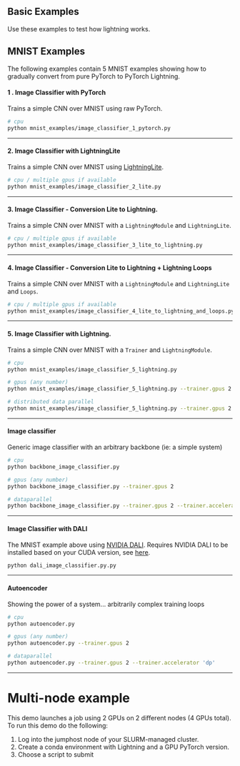 ## Basic Examples

Use these examples to test how lightning works.

## MNIST Examples

The following examples contain 5 MNIST examples showing how to gradually convert from pure PyTorch to PyTorch Lightning.

#### 1 . Image Classifier with PyTorch

Trains a simple CNN over MNIST using raw PyTorch.

```bash
# cpu
python mnist_examples/image_classifier_1_pytorch.py
```

______________________________________________________________________

#### 2. Image Classifier with LightningLite

Trains a simple CNN over MNIST using [LightningLite](https://pytorch-lightning.readthedocs.io/en/latest/starter/lightning_lite.rst).

```bash
# cpu / multiple gpus if available
python mnist_examples/image_classifier_2_lite.py
```

______________________________________________________________________

#### 3. Image Classifier - Conversion Lite to Lightning.

Trains a simple CNN over MNIST with a `LightningModule` and `LightningLite`.

```bash
# cpu / multiple gpus if available
python mnist_examples/image_classifier_3_lite_to_lightning.py
```

______________________________________________________________________

#### 4. Image Classifier - Conversion Lite to Lightning + Lightning Loops

Trains a simple CNN over MNIST with a `LightningModule` and `LightningLite` and `Loops`.

```bash
# cpu / multiple gpus if available
python mnist_examples/image_classifier_4_lite_to_lightning_and_loops.py
```

______________________________________________________________________

#### 5. Image Classifier with Lightning.

Trains a simple CNN over MNIST with a `Trainer` and `LightningModule`.

```bash
# cpu
python mnist_examples/image_classifier_5_lightning.py

# gpus (any number)
python mnist_examples/image_classifier_5_lightning.py --trainer.gpus 2

# distributed data parallel
python mnist_examples/image_classifier_5_lightning.py --trainer.gpus 2 --trainer.strategy 'ddp'
```

______________________________________________________________________

#### Image classifier

Generic image classifier with an arbitrary backbone (ie: a simple system)

```bash
# cpu
python backbone_image_classifier.py

# gpus (any number)
python backbone_image_classifier.py --trainer.gpus 2

# dataparallel
python backbone_image_classifier.py --trainer.gpus 2 --trainer.accelerator 'dp'
```

______________________________________________________________________

#### Image Classifier with DALI

The MNIST example above using [NVIDIA DALI](https://developer.nvidia.com/DALI).
Requires NVIDIA DALI to be installed based on your CUDA version, see [here](https://docs.nvidia.com/deeplearning/dali/user-guide/docs/installation.html).

```bash
python dali_image_classifier.py.py
```

______________________________________________________________________

#### Autoencoder

Showing the power of a system... arbitrarily complex training loops

```bash
# cpu
python autoencoder.py

# gpus (any number)
python autoencoder.py --trainer.gpus 2

# dataparallel
python autoencoder.py --trainer.gpus 2 --trainer.accelerator 'dp'
```

______________________________________________________________________

# Multi-node example

This demo launches a job using 2 GPUs on 2 different nodes (4 GPUs total).
To run this demo do the following:

1. Log into the jumphost node of your SLURM-managed cluster.
1. Create a conda environment with Lightning and a GPU PyTorch version.
1. Choose a script to submit
